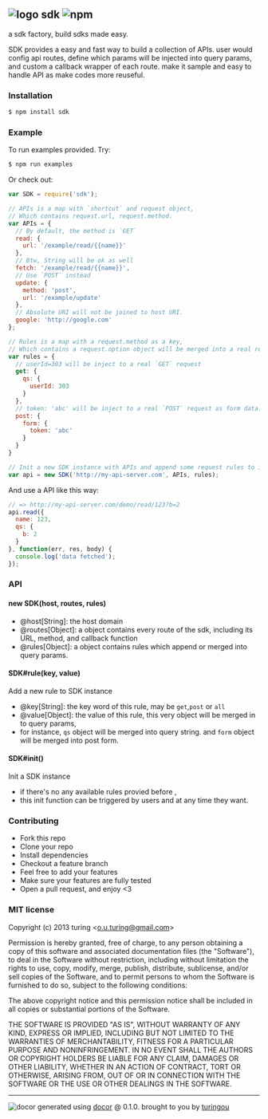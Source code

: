 ## ![logo](https://cdn1.iconfinder.com/data/icons/Real-Estate-png/65/Factory.png) sdk ![npm](https://badge.fury.io/js/sdk.png)

a sdk factory, build sdks made easy.

SDK provides a easy and fast way to build a collection of APIs. user would config api routes, define which params will be injected into query params, and custom a callback wrapper of each route. make it sample and easy to handle API as make codes more reuseful.

### Installation
````bash
$ npm install sdk
````

### Example
To run examples provided. Try:

```bash
$ npm run examples
```

Or check out:

```js
var SDK = require('sdk');

// APIs is a map with `shortcut` and request object,
// Which contains request.url, request.method.
var APIs = {
  // By default, the method is `GET`
  read: {
    url: '/example/read/{{name}}'
  },
  // Btw, String will be ok as well
  fetch: '/example/read/{{name}}',
  // Use `POST` instead
  update: {
    method: 'post',
    url: '/example/update'
  },
  // Absolute URI will not be joined to host URI.
  google: 'http://google.com'
};

// Rules is a map with a request.method as a key,
// Which contains a request.option object will be merged into a real request.
var rules = {
  // userId=303 will be inject to a real `GET` request 
  get: {
    qs: {
      userId: 303
    }
  },
  // token: 'abc' will be inject to a real `POST` request as form data.
  post: {
    form: {
      token: 'abc' 
    }
  }
}

// Init a new SDK instance with APIs and append some request rules to it.
var api = new SDK('http://my-api-server.com', APIs, rules);
```
And use a API like this way:

```js
// => http://my-api-server.com/demo/read/123?b=2
api.read({
  name: 123,
  qs: {
    b: 2
  }
}, function(err, res, body) {
  console.log('data fetched');
});
```

### API

#### new SDK(host, routes, rules)

- @host[String]: the host domain
- @routes[Object]: a object contains every route of the sdk, including its URL, method, and callback function
- @rules[Object]: a object contains rules which append or merged into query params.

#### SDK#rule(key, value)
Add a new rule to SDK instance

- @key[String]: the key word of this rule, may be `get`,`post` or `all`
- @value[Object]: the value of this rule, this very object will be merged in to query params,
- for instance, `qs` object will be merged into query string. and `form` object will be merged into post form.

#### SDK#init()
Init a SDK instance

- if there's no any available rules provied before ,
- this init function can be triggered by users and at any time they want.

### Contributing
- Fork this repo
- Clone your repo
- Install dependencies
- Checkout a feature branch
- Feel free to add your features
- Make sure your features are fully tested
- Open a pull request, and enjoy <3

### MIT license
Copyright (c) 2013 turing &lt;o.u.turing@gmail.com&gt;

Permission is hereby granted, free of charge, to any person obtaining a copy
of this software and associated documentation files (the "Software"), to deal
in the Software without restriction, including without limitation the rights
to use, copy, modify, merge, publish, distribute, sublicense, and/or sell
copies of the Software, and to permit persons to whom the Software is
furnished to do so, subject to the following conditions:

The above copyright notice and this permission notice shall be included in
all copies or substantial portions of the Software.

THE SOFTWARE IS PROVIDED "AS IS", WITHOUT WARRANTY OF ANY KIND, EXPRESS OR
IMPLIED, INCLUDING BUT NOT LIMITED TO THE WARRANTIES OF MERCHANTABILITY,
FITNESS FOR A PARTICULAR PURPOSE AND NONINFRINGEMENT. IN NO EVENT SHALL THE
AUTHORS OR COPYRIGHT HOLDERS BE LIABLE FOR ANY CLAIM, DAMAGES OR OTHER
LIABILITY, WHETHER IN AN ACTION OF CONTRACT, TORT OR OTHERWISE, ARISING FROM,
OUT OF OR IN CONNECTION WITH THE SOFTWARE OR THE USE OR OTHER DEALINGS IN
THE SOFTWARE.

---
![docor](https://cdn1.iconfinder.com/data/icons/windows8_icons_iconpharm/26/doctor.png)
generated using [docor](https://github.com/turingou/docor.git) @ 0.1.0. brought to you by [turingou](https://github.com/turingou)

